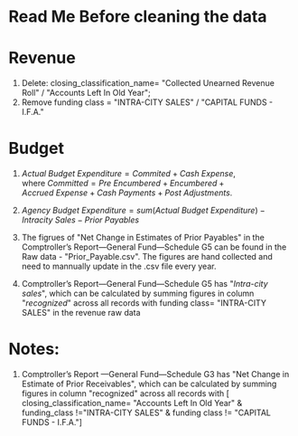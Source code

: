# Read Me Before cleaning the data

# Revenue
1. Delete: closing_classification_name= "Collected Unearned Revenue Roll" / "Accounts Left In Old Year";
2. Remove funding class = "INTRA-CITY SALES" / "CAPITAL FUNDS - I.F.A."

# Budget
1. $Actual \ Budget\  Expenditure= Commited +Cash \ Expense$, \
where $Committed= Pre\ Encumbered+Encumbered+Accrued \ Expense+Cash \ Payments+Post \ Adjustments$. 

2. $Agency \ Budget \ Expenditure =  sum(Actual \ Budget\ Expenditure)- Intracity \ Sales - Prior \ Payables$

3. The figrues of "Net Change in Estimates of
Prior Payables" in the Comptroller’s Report—General Fund—Schedule G5 can be found in the Raw data - "Prior_Payable.csv". The figures are hand collected and need to mannually update in the .csv file every year. 

4. Comptroller’s Report—General Fund—Schedule G5 has "_Intra-city sales_", which can be calculated by summing figures in column "_recognized_" across all records with funding class= "INTRA-CITY SALES" in the revenue raw data

# Notes:
1. Comptroller’s Report —General Fund—Schedule G3 has "Net Change in Estimate of Prior Receivables", which can be calculated by summing figures in column "recognized" across all records with [ closing_classification_name= "Accounts Left In Old Year" & funding_class !="INTRA-CITY SALES" &  funding class != "CAPITAL FUNDS - I.F.A."]

